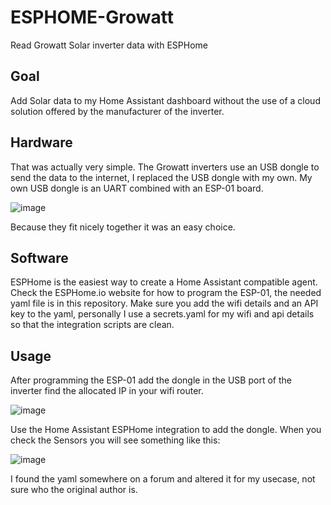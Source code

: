 # ESPHOME-Growatt
Read Growatt Solar inverter data with ESPHome 

## Goal 
Add Solar data to my Home Assistant dashboard without the use of a cloud solution offered by the manufacturer of the inverter.

## Hardware
That was actually very simple.
The Growatt inverters use an USB dongle to send the data to the internet, I replaced the USB dongle with my own. My own USB dongle is an UART combined with an ESP-01 board.

![image](https://github.com/WaarlandIT/ESPHOME-Growatt/assets/53364386/7a3920a0-4d42-4e5f-84fb-64957582b2e8)

Because they fit nicely together it was an easy choice. 

## Software
ESPHome is the easiest way to create a Home Assistant compatible agent. 
Check the ESPHome.io website for how to program the ESP-01, the needed yaml file is in this repository. Make sure you add the wifi details and an API key to the yaml, personally I use a secrets.yaml for my wifi and api details so that the integration scripts are clean.

## Usage
After programming the ESP-01 add the dongle in the USB port of the inverter find the allocated IP in your wifi router. 

![image](https://github.com/WaarlandIT/ESPHOME-Growatt/assets/53364386/d68157f7-7551-4dca-862f-c040747037a3)


Use the Home Assistant ESPHome integration to add the dongle.
When you check the Sensors you will see something like this:

![image](https://github.com/WaarlandIT/ESPHOME-Growatt/assets/53364386/b9e3e7b2-da70-434a-8248-19f1a68ffcde)


I found the yaml somewhere on a forum and altered it for my usecase, not sure who the original author is. 
